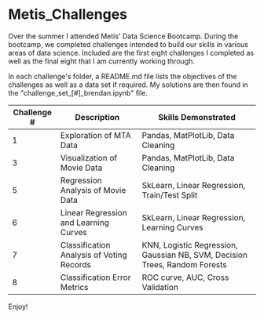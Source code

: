 # Metis_Challenges

Over the summer I attended Metis' Data Science Bootcamp. 
During the bootcamp, we completed challenges intended to build our skills in various areas of data science. 
Included are the first eight challenges I completed as well as the final eight that I am currently working through.

In each challenge's folder, a README.md file lists the objectives of the challenges as well as a data set if required. 
My solutions are then found in the "challenge_set_\[#\]_brendan.ipynb" file.

| Challenge # | Description                                | Skills Demonstrated                                                        |
| ----------- | ------------------------------------------ | -------------------------------------------------------------------------- |
| 1           | Exploration of MTA Data                    | Pandas, MatPlotLib, Data Cleaning                                          |
| 3           | Visualization of Movie Data                | Pandas, MatPlotLib, Data Cleaning                                          |
| 5           | Regression Analysis of Movie Data          | SkLearn, Linear Regression, Train/Test Split                               |
| 6           | Linear Regression and Learning Curves      | SkLearn, Linear Regression, Learning Curves                                |
| 7           | Classification Analysis of Voting Records  | KNN, Logistic Regression, Gaussian NB, SVM, Decision Trees, Random Forests |
| 8           | Classification Error Metrics               | ROC curve, AUC, Cross Validation                                           |


Enjoy!
